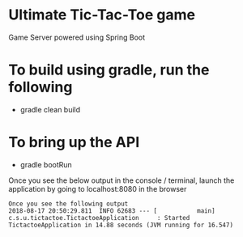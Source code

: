 # Ultimate Tic-Tac-Toe game
Game Server powered using Spring Boot

# To build using gradle, run the following
- gradle clean build

# To bring up the API
- gradle bootRun

Once you see the below output in the console / terminal, launch the application by going to localhost:8080 in the browser
```
Once you see the following output 
2018-08-17 20:50:29.811  INFO 62683 --- [           main] c.s.u.tictactoe.TictactoeApplication     : Started TictactoeApplication in 14.88 seconds (JVM running for 16.547)
```
